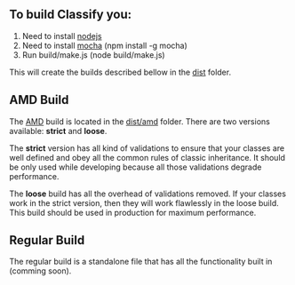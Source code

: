 
## To build Classify you: ##

1. Need to install [nodejs](http://nodejs.org)
2. Need to install [mocha](http://visionmedia.github.com/mocha/) (npm install -g mocha)
3. Run build/make.js (node build/make.js)

This will create the builds described bellow in the [dist](https://github.com/TrinityJS/Classify/tree/master/dist) folder.

## AMD Build ##

The [AMD](https://github.com/amdjs/amdjs-api/wiki/AMD) build is located in the [dist/amd](https://github.com/TrinityJS/Classify/tree/master/dist/amd) folder.
There are two versions available: __strict__ and __loose__.

The __strict__ version has all kind of validations to ensure that your classes are well defined and obey all the common rules of classic inheritance.
It should be only used while developing because all those validations degrade performance.

The __loose__ build has all the overhead of validations removed. If your classes work in the strict version, then they will work flawlessly in the loose build. This build should be used in production for maximum performance.

## Regular Build ##

The regular build is a standalone file that has all the functionality built in (comming soon).
